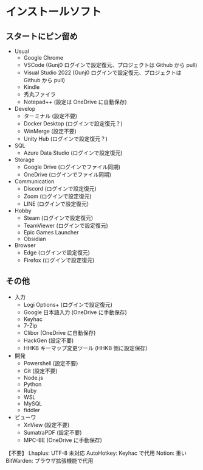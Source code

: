 # インストールソフト

## スタートにピン留め

- Usual
  - Google Chrome
  - VSCode (Gunj0 ログインで設定復元、プロジェクトは Github から pull)
  - Visual Studio 2022 (Gunj0 ログインで設定復元、プロジェクトは Github から pull)
  - Kindle
  - 秀丸ファイラ
  - Notepad++ (設定は OneDrive に自動保存)
- Develop
  - ターミナル (設定不要)
  - Docker Desktop (ログインで設定復元？)
  - WinMerge (設定不要)
  - Unity Hub (ログインで設定復元？)
- SQL
  - Azure Data Studio (ログインで設定復元)
- Storage
  - Google Drive (ログインでファイル同期)
  - OneDrive (ログインでファイル同期)
- Communication
  - Discord (ログインで設定復元)
  - Zoom (ログインで設定復元)
  - LINE (ログインで設定復元)
- Hobby
  - Steam (ログインで設定復元)
  - TeamViewer (ログインで設定復元)
  - Epic Games Launcher
  - Obsidian
- Browser
  - Edge (ログインで設定復元)
  - Firefox (ログインで設定復元)

## その他

- 入力
  - Logi Options+ (ログインで設定復元)
  - Google 日本語入力 (OneDrive に手動保存)
  - Keyhac
  - 7-Zip
  - Clibor (OneDrive に自動保存)
  - HackGen (設定不要)
  - HHKB キーマップ変更ツール (HHKB 側に設定保存)
- 開発
  - Powershell (設定不要)
  - Git (設定不要)
  - Node.js
  - Python
  - Ruby
  - WSL
  - MySQL
  - fiddler
- ビューワ
  - XnView (設定不要)
  - SumatraPDF (設定不要)
  - MPC-BE (OneDrive に手動保存)

【不要】
Lhaplus: UTF-8 未対応
AutoHotkey: Keyhac で代用
Notion: 重い
BitWarden: ブラウザ拡張機能で代用
